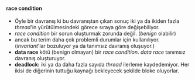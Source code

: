 #### race condition
+ Öyle bir davranış ki bu davranıştan çıkan sonuç iki ya da ikiden fazla _thread_'in yürütülmesindeki görece sıraya göre değişebiliyor.
+ _race condition_ bir sorun oluşturmak zorunda değil. (_benign_ olabilir)
+ ancak bu terim daha çok problemli durumlar için kullanılıyor. (_invariant_'lar bozuluyor ya da tanımsız davranış oluşuyor.)
+ **data race** kötü (benign olmayan) bir _race condition_. _data race_ tanımsız davranış oluşturuyor.
+ **deadlock:** iki ya da daha fazla sayıda _thread_ ilerleme kaydedemiyor. Her ikisi de diğerinin tuttuğu kaynağı bekleyecek şekilde bloke oluyorlar.

